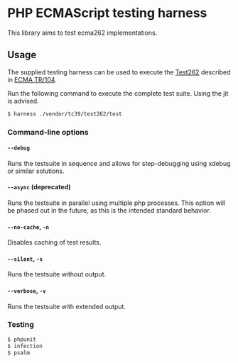 # PHP ECMAScript testing harness

This library aims to test ecma262 implementations.

## Usage

The supplied testing harness can be used to execute the [Test262](https://github.com/tc39/test262) described in [ECMA TR/104](http://ecma-international.org/publications/techreports/E-TR-104.htm).

Run the following command to execute the complete test suite. Using the jit is advised.
```bash
$ harness ./vendor/tc39/test262/test
```

### Command-line options

#### `--debug`
Runs the testsuite in sequence and allows for step-debugging using xdebug or similar solutions.

#### `--async` (deprecated)
Runs the testsuite in parallel using multiple php processes.
This option will be phased out in the future, as this is the intended standard behavior.

#### `--no-cache`, `-n`
Disables caching of test results.

#### `--silent`, `-s`
Runs the testsuite without output.

#### `--verbose`, `-v`
Runs the testsuite with extended output.

### Testing

```bash
$ phpunit
$ infection
$ psalm 
```
